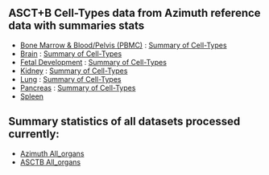 ## ASCT+B Cell-Types data from Azimuth reference data with summaries stats

- [Bone Marrow & Blood/Pelvis (PBMC)](https://hubmapconsortium.github.io/asctb-azimuth-data-comparison/pbmc.csv) : [Summary of Cell-Types](https://hubmapconsortium.github.io/asctb-azimuth-data-comparison/pbmc.celltype_stats.csv)
- [Brain](https://hubmapconsortium.github.io/asctb-azimuth-data-comparison/motor_cortex.csv) : [Summary of Cell-Types](https://hubmapconsortium.github.io/asctb-azimuth-data-comparison/motor_cortex.celltype_stats.csv)
- [Fetal Development](https://hubmapconsortium.github.io/asctb-azimuth-data-comparison/fetal_development.csv) : [Summary of Cell-Types](https://hubmapconsortium.github.io/asctb-azimuth-data-comparison/fetal_development.celltype_stats.csv)
- [Kidney](https://hubmapconsortium.github.io/asctb-azimuth-data-comparison/kidney.csv) : [Summary of Cell-Types](https://hubmapconsortium.github.io/asctb-azimuth-data-comparison/kidney.celltype_stats.csv)
- [Lung](https://hubmapconsortium.github.io/asctb-azimuth-data-comparison/lung.csv) : [Summary of Cell-Types](https://hubmapconsortium.github.io/asctb-azimuth-data-comparison/lung.celltype_stats.csv)
- [Pancreas](https://hubmapconsortium.github.io/asctb-azimuth-data-comparison/pancreas.csv) : [Summary of Cell-Types](https://hubmapconsortium.github.io/asctb-azimuth-data-comparison/pancreas.celltype_stats.csv)
- [Spleen](https://hubmapconsortium.github.io/asctb-azimuth-data-comparison/spleen.csv)

## Summary statistics of all datasets processed currently:
- [Azimuth All_organs](https://hubmapconsortium.github.io/asctb-azimuth-data-comparison/Azimuth.All_organs.stats.csv)
- [ASCTB All_organs](https://hubmapconsortium.github.io/asctb-azimuth-data-comparison/ASCTB.All_organs.stats.csv)
